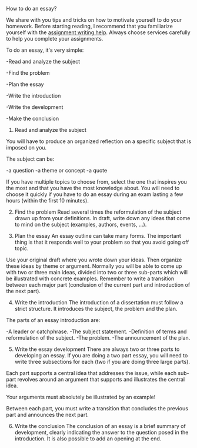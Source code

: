 How to do an essay?

We share with you tips and tricks on how to motivate yourself to do your homework. Before starting reading, I recommend that you familiarize yourself with the [assignment writing help](https://writingassignment.net). Always choose services carefully to help you complete your assignments.

To do an essay, it's very simple:

-Read and analyze the subject

-Find the problem

-Plan the essay

-Write the introduction

-Write the development

-Make the conclusion

1. Read and analyze the subject

You will have to produce an organized reflection on a specific subject that is imposed on you.

The subject can be:

-a question
-a theme or concept
-a quote

If you have multiple topics to choose from, select the one that inspires you the most and that you have the most knowledge about. You will need to choose it quickly if you have to do an essay during an exam lasting a few hours (within the first 10 minutes).

2. Find the problem
Read several times the reformulation of the subject drawn up from your definitions. In draft, write down any ideas that come to mind on the subject (examples, authors, events, ...).

3. Plan the essay
An essay outline can take many forms. The important thing is that it responds well to your problem so that you avoid going off topic.

Use your original draft where you wrote down your ideas.
Then organize these ideas by theme or argument.
Normally you will be able to come up with two or three main ideas, divided into two or three sub-parts which will be illustrated with concrete examples.
Remember to write a transition between each major part (conclusion of the current part and introduction of the next part).

4. Write the introduction
The introduction of a dissertation must follow a strict structure. It introduces the subject, the problem and the plan.

The parts of an essay introduction are:

-A leader or catchphrase.
-The subject statement.
-Definition of terms and reformulation of the subject.
-The problem.
-The announcement of the plan.

5. Write the essay development
There are always two or three parts to developing an essay. If you are doing a two part essay, you will need to write three subsections for each (two if you are doing three large parts).

Each part supports a central idea that addresses the issue, while each sub-part revolves around an argument that supports and illustrates the central idea.

Your arguments must absolutely be illustrated by an example!

Between each part, you must write a transition that concludes the previous part and announces the next part.

6. Write the conclusion
The conclusion of an essay is a brief summary of development, clearly indicating the answer to the question posed in the introduction. It is also possible to add an opening at the end.
